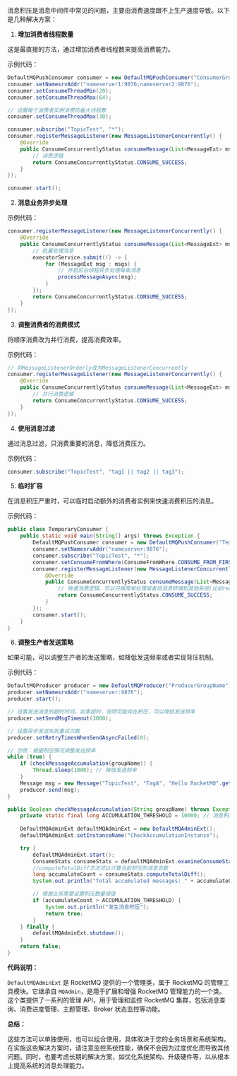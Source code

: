 消息积压是消息中间件中常见的问题，主要由消费速度跟不上生产速度导致。以下是几种解决方案：

1. **增加消费者线程数量**

这是最直接的方法，通过增加消费者线程数来提高消费能力。

示例代码：

```java
DefaultMQPushConsumer consumer = new DefaultMQPushConsumer("ConsumerGroupName");  
consumer.setNamesrvAddr("nameserver1:9876;nameserver2:9876");  
consumer.setConsumeThreadMin(20);  
consumer.setConsumeThreadMax(64);  

// 设置每个消费者实例消费的最大线程数  
consumer.setConsumeThreadMax(30);  

consumer.subscribe("TopicTest", "*");  
consumer.registerMessageListener(new MessageListenerConcurrently() {  
    @Override  
    public ConsumeConcurrentlyStatus consumeMessage(List<MessageExt> msgs, ConsumeConcurrentlyContext context) {  
        // 消费逻辑  
        return ConsumeConcurrentlyStatus.CONSUME_SUCCESS;  
    }  
});  

consumer.start();
```

2. **消息业务异步处理**

示例代码：

```java
consumer.registerMessageListener(new MessageListenerConcurrently() {  
    @Override  
    public ConsumeConcurrentlyStatus consumeMessage(List<MessageExt> msgs, ConsumeConcurrentlyContext context) {  
        // 批量处理消息  
        executorService.submit(() -> {  
            for (MessageExt msg : msgs) {  
                // 开启后台线程异步处理每条消息  
                processMessageAsync(msg);  
            }  
        });  
        return ConsumeConcurrentlyStatus.CONSUME_SUCCESS;  
    }  
});
```

3. **调整消费者的消费模式**

将顺序消费改为并行消费，提高消费效率。

示例代码：

```java
// 将MessageListenerOrderly改为MessageListenerConcurrently  
consumer.registerMessageListener(new MessageListenerConcurrently() {  
    @Override  
    public ConsumeConcurrentlyStatus consumeMessage(List<MessageExt> msgs, ConsumeConcurrentlyContext context) {  
        // 并行消费逻辑  
        return ConsumeConcurrentlyStatus.CONSUME_SUCCESS;  
    }  
});
```

4. **使用消息过滤**

通过消息过滤，只消费重要的消息，降低消费压力。

示例代码：

```java
consumer.subscribe("TopicTest", "tag1 || tag2 || tag3");
```

5. **临时扩容**

在消息积压严重时，可以临时启动额外的消费者实例来快速消费积压的消息。

示例代码：

```java
public class TemporaryConsumer {  
    public static void main(String[] args) throws Exception {  
        DefaultMQPushConsumer consumer = new DefaultMQPushConsumer("TemporaryConsumerGroup");  
        consumer.setNamesrvAddr("nameserver:9876");  
        consumer.subscribe("TopicTest", "*");  
        consumer.setConsumeFromWhere(ConsumeFromWhere.CONSUME_FROM_FIRST_OFFSET);  
        consumer.registerMessageListener(new MessageListenerConcurrently() {  
            @Override  
            public ConsumeConcurrentlyStatus consumeMessage(List<MessageExt> msgs, ConsumeConcurrentlyContext context) {  
                // 快速消费逻辑，可以只做简单处理或者将消息转储到其他系统(比如redis)，再启动后台线程处理redis里的消息  
                return ConsumeConcurrentlyStatus.CONSUME_SUCCESS;  
            }  
        });  
        consumer.start();  
    }  
}
```

6. **调整生产者发送策略**

如果可能，可以调整生产者的发送策略，如降低发送频率或者实现背压机制。

示例代码：

```java
DefaultMQProducer producer = new DefaultMQProducer("ProducerGroupName");  
producer.setNamesrvAddr("nameserver:9876");  
producer.start();  

// 设置发送消息的超时时间，如果超时，说明可能存在积压，可以降低发送频率  
producer.setSendMsgTimeout(3000);  

// 设置异步发送失败重试次数  
producer.setRetryTimesWhenSendAsyncFailed(0);  

// 示例：根据积压情况调整发送频率  
while (true) {  
    if (checkMessageAccumulation(groupName)) {  
        Thread.sleep(1000); // 降低发送频率  
    }  
    Message msg = new Message("TopicTest", "TagA", "Hello RocketMQ".getBytes());  
    producer.send(msg);  
}

public Boolean checkMessageAccumulation(String groupName) throws Exception { 
    private static final long ACCUMULATION_THRESHOLD = 10000; // 消息积压阈值 
    
    DefaultMQAdminExt defaultMQAdminExt = new DefaultMQAdminExt();  
    defaultMQAdminExt.setInstanceName("CheckAccumulationInstance");  

    try {  
        defaultMQAdminExt.start();  
        ConsumeStats consumeStats = defaultMQAdminExt.examineConsumeStats(groupName);  
        //computeTotalDiff方法可以计算当前积压的消息总数
        long accumulateCount = consumeStats.computeTotalDiff();  
        System.out.println("Total accumulated messages: " + accumulateCount);  

        // 根据业务需要设置积压数量阈值  
        if (accumulateCount > ACCUMULATION_THRESHOLD) {  
            System.out.println("发生消息积压");  
            return true;
        }  
    } finally {  
        defaultMQAdminExt.shutdown();  
    }  
    return false;
}  

```

**代码说明：**

`DefaultMQAdminExt` 是 RocketMQ 提供的一个管理类，属于 RocketMQ 的管理工具模块。它继承自 `MQAdmin`，是用于扩展和增强 RocketMQ 管理能力的一个类。这个类提供了一系列的管理 API，用于管理和监控 RocketMQ 集群，包括消息查询、消费进度管理、主题管理、Broker 状态监控等功能。

**总结：**

这些方法可以单独使用，也可以组合使用，具体取决于您的业务场景和系统架构。在实施这些解决方案时，请注意监控系统性能，确保不会因为过度优化而导致其他问题。同时，也要考虑长期的解决方案，如优化系统架构、升级硬件等，以从根本上提高系统的消息处理能力。

